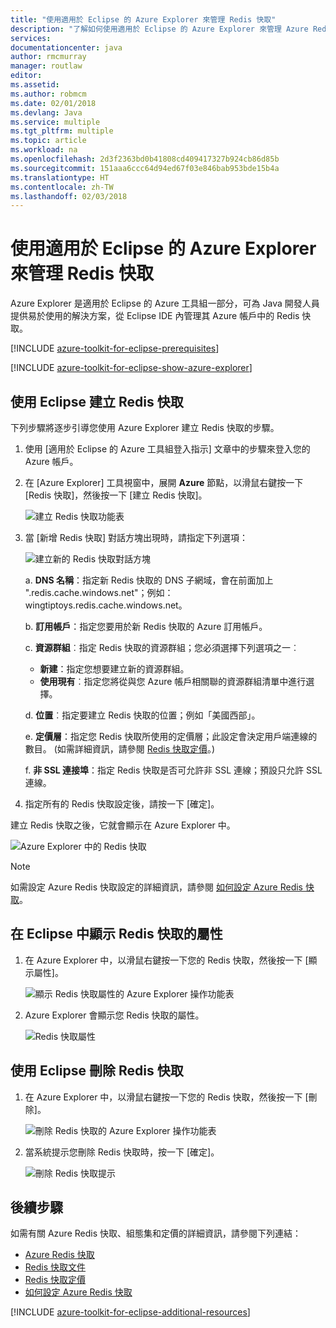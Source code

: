 ```yaml
---
title: "使用適用於 Eclipse 的 Azure Explorer 來管理 Redis 快取"
description: "了解如何使用適用於 Eclipse 的 Azure Explorer 來管理 Azure Redis 快取。"
services: 
documentationcenter: java
author: rmcmurray
manager: routlaw
editor: 
ms.assetid: 
ms.author: robmcm
ms.date: 02/01/2018
ms.devlang: Java
ms.service: multiple
ms.tgt_pltfrm: multiple
ms.topic: article
ms.workload: na
ms.openlocfilehash: 2d3f2363bd0b41808cd409417327b924cb86d85b
ms.sourcegitcommit: 151aaa6ccc64d94ed67f03e846bab953bde15b4a
ms.translationtype: HT
ms.contentlocale: zh-TW
ms.lasthandoff: 02/03/2018
---
```

# <a name="managing-redis-caches-using-the-azure-explorer-for-eclipse"></a>使用適用於 Eclipse 的 Azure Explorer 來管理 Redis 快取

Azure Explorer 是適用於 Eclipse 的 Azure 工具組一部分，可為 Java 開發人員提供易於使用的解決方案，從 Eclipse IDE 內管理其 Azure 帳戶中的 Redis 快取。

[!INCLUDE [azure-toolkit-for-eclipse-prerequisites](../includes/azure-toolkit-for-eclipse-prerequisites.md)]

[!INCLUDE [azure-toolkit-for-eclipse-show-azure-explorer](../includes/azure-toolkit-for-eclipse-show-azure-explorer.md)]

## <a name="create-a-redis-cache-by-using-eclipse"></a>使用 Eclipse 建立 Redis 快取

下列步驟將逐步引導您使用 Azure Explorer 建立 Redis 快取的步驟。

1. 使用 [適用於 Eclipse 的 Azure 工具組登入指示] 文章中的步驟來登入您的 Azure 帳戶。

1. 在 [Azure Explorer] 工具視窗中，展開 **Azure** 節點，以滑鼠右鍵按一下 [Redis 快取]，然後按一下 [建立 Redis 快取]。

   ![建立 Redis 快取功能表][CR01]

1. 當 [新增 Redis 快取] 對話方塊出現時，請指定下列選項：

   ![建立新的 Redis 快取對話方塊][CR02]

   a. **DNS 名稱**：指定新 Redis 快取的 DNS 子網域，會在前面加上 ".redis.cache.windows.net"；例如：wingtiptoys.redis.cache.windows.net。

   b. **訂用帳戶**：指定您要用於新 Redis 快取的 Azure 訂用帳戶。

   c. **資源群組**︰指定 Redis 快取的資源群組；您必須選擇下列選項之一︰
      * **新建**：指定您想要建立新的資源群組。
      * **使用現有**︰指定您將從與您 Azure 帳戶相關聯的資源群組清單中進行選擇。

   d. **位置**︰指定要建立 Redis 快取的位置；例如「美國西部」。

   e. **定價層**：指定您 Redis 快取所使用的定價層；此設定會決定用戶端連線的數目。 (如需詳細資訊，請參閱 [Redis 快取定價]。)

   f. **非 SSL 連接埠**：指定 Redis 快取是否可允許非 SSL 連線；預設只允許 SSL 連線。

1. 指定所有的 Redis 快取設定後，請按一下 [確定]。

建立 Redis 快取之後，它就會顯示在 Azure Explorer 中。

   ![Azure Explorer 中的 Redis 快取][CR03]

> [!NOTE]
>
> 如需設定 Azure Redis 快取設定的詳細資訊，請參閱 [如何設定 Azure Redis 快取]。
>

## <a name="display-the-properties-for-your-redis-cache-in-eclipse"></a>在 Eclipse 中顯示 Redis 快取的屬性

1. 在 Azure Explorer 中，以滑鼠右鍵按一下您的 Redis 快取，然後按一下 [顯示屬性]。

   ![顯示 Redis 快取屬性的 Azure Explorer 操作功能表][SP01]

1. Azure Explorer 會顯示您 Redis 快取的屬性。

   ![Redis 快取屬性][SP02]

## <a name="delete-your-redis-cache-by-using-eclipse"></a>使用 Eclipse 刪除 Redis 快取

1. 在 Azure Explorer 中，以滑鼠右鍵按一下您的 Redis 快取，然後按一下 [刪除]。

   ![刪除 Redis 快取的 Azure Explorer 操作功能表][DE01]

1. 當系統提示您刪除 Redis 快取時，按一下 [確定]。

   ![刪除 Redis 快取提示][DE02]

## <a name="next-steps"></a>後續步驟

如需有關 Azure Redis 快取、組態集和定價的詳細資訊，請參閱下列連結：

* [Azure Redis 快取]
* [Redis 快取文件]
* [Redis 快取定價]
* [如何設定 Azure Redis 快取]

[!INCLUDE [azure-toolkit-for-eclipse-additional-resources](../includes/azure-toolkit-for-eclipse-additional-resources.md)]

<!-- URL List -->

[Redis 快取定價]: https://azure.microsoft.com/pricing/details/cache/
[Azure Redis 快取]: https://azure.microsoft.com/services/cache/
[Redis 快取文件]: /azure/redis-cache/
[如何設定 Azure Redis 快取]: /azure/redis-cache/cache-configure

<!-- IMG List -->

[CR01]: media/azure-toolkit-for-eclipse-managing-redis-caches-using-azure-explorer/CR01.png
[CR02]: media/azure-toolkit-for-eclipse-managing-redis-caches-using-azure-explorer/CR02.png
[CR03]: media/azure-toolkit-for-eclipse-managing-redis-caches-using-azure-explorer/CR03.png

[SP01]: media/azure-toolkit-for-eclipse-managing-redis-caches-using-azure-explorer/SP01.png
[SP02]: media/azure-toolkit-for-eclipse-managing-redis-caches-using-azure-explorer/SP02.png

[DE01]: media/azure-toolkit-for-eclipse-managing-redis-caches-using-azure-explorer/DE01.png
[DE02]: media/azure-toolkit-for-eclipse-managing-redis-caches-using-azure-explorer/DE02.png

